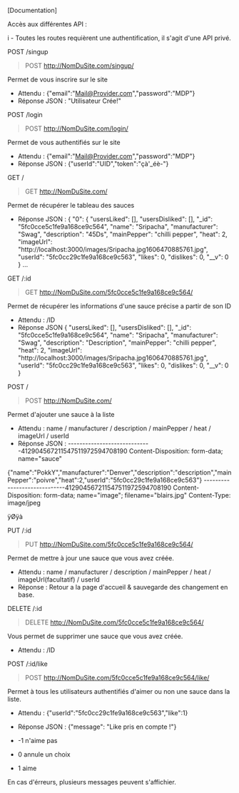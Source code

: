 [Documentation]

Accès aux différentes API :

i - Toutes les routes requièrent une authentification, il s'agit d'une API privé.

POST /singup
> POST http://NomDuSite.com/singup/

Permet de vous inscrire sur le site
- Attendu : {"email":"Mail@Provider.com","password":"MDP"}
- Réponse JSON : "Utilisateur Crée!"

POST /login
> POST http://NomDuSite.com/login/

Permet de vous authentifiés sur le site
- Attendu : {"email":"Mail@Provider.com","password":"MDP"}
- Réponse JSON : {"userId":"UID","token":"çà'_éè-"}

GET /
> GET http://NomDuSite.com/

Permet de récupérer le tableau des sauces
- Réponse JSON : {
	"0": {
		"usersLiked": [],
		"usersDisliked": [],
		"_id": "5fc0cce5c1fe9a168ce9c564",
		"name": "Sripacha",
		"manufacturer": "Swag",
		"description": "45Ds",
		"mainPepper": "chilli pepper",
		"heat": 2,
		"imageUrl": "http://localhost:3000/images/Sripacha.jpg1606470885761.jpg",
		"userId": "5fc0cc29c1fe9a168ce9c563",
		"likes": 0,
		"dislikes": 0,
		"__v": 0
	} ...

GET /:id
> GET http://NomDuSite.com/5fc0cce5c1fe9a168ce9c564/

Permet de récupérer les informations d'une sauce précise a partir de son ID
- Attendu : /ID
- Réponse JSON {
	"usersLiked": [],
	"usersDisliked": [],
	"_id": "5fc0cce5c1fe9a168ce9c564",
	"name": "Sripacha",
	"manufacturer": "Swag",
	"description": "Description",
	"mainPepper": "chilli pepper",
	"heat": 2,
	"imageUrl": "http://localhost:3000/images/Sripacha.jpg1606470885761.jpg",
	"userId": "5fc0cc29c1fe9a168ce9c563",
	"likes": 0,
	"dislikes": 0,
	"__v": 0
}

POST /
> POST http://NomDuSite.com/

Permet d'ajouter une sauce à la liste
- Attendu : name / manufacturer / description / mainPepper / heat / imageUrl / userId
- Réponse JSON :
-----------------------------412904567211547511972594708190
Content-Disposition: form-data; name="sauce"

{"name":"PokkY","manufacturer":"Denver","description":"description","mainPepper":"poivre","heat":2,"userId":"5fc0cc29c1fe9a168ce9c563"}
-----------------------------412904567211547511972594708190
Content-Disposition: form-data; name="image"; filename="blairs.jpg"
Content-Type: image/jpeg

ÿØÿà

PUT /:id
> PUT http://NomDuSite.com/5fc0cce5c1fe9a168ce9c564/

Permet de mettre à jour une sauce que vous avez créée.
- Attendu : name / manufacturer / description / mainPepper / heat / imageUrl(facultatif) / userId
- Réponse : Retour a la page d'accueil & sauvegarde des changement en base.

DELETE /:id
> DELETE http://NomDuSite.com/5fc0cce5c1fe9a168ce9c564/

Vous permet de supprimer une sauce que vous avez créée.
- Attendu : /ID

POST /:id/like
> POST http://NomDuSite.com/5fc0cce5c1fe9a168ce9c564/like/

Permet à tous les utilisateurs authentifiés d'aimer ou non une sauce dans la liste.
- Attendu : {"userId":"5fc0cc29c1fe9a168ce9c563","like":1}
- Réponse JSON : {"message": "Like pris en compte !"}

- -1 n'aime pas
- 0 annule un choix
- 1 aime

En cas d'érreurs, plusieurs messages peuvent s'affichier.